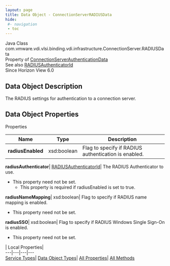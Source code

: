 ```yaml
---
layout: page
title: Data Object - ConnectionServerRADIUSData
hide:
 #- navigation
 - toc
---
```






Java Class
    com.vmware.vdi.vlsi.binding.vdi.infrastructure.ConnectionServer.RADIUSData  
Property of
     [ConnectionServerAuthenticationData](vdi.infrastructure.ConnectionServer.AuthenticationData.md#field_detail)  
See also
     [RADIUSAuthenticatorId](vdi.entity.RADIUSAuthenticatorId.md)  
Since 
    Horizon View 6.0

## Data Object Description 

The RADIUS settings for authentication to a connection server. 

## Data Object Properties

Properties

Name |  Type |  Description   
---|---|---  
**radiusEnabled**|  xsd:boolean|  Flag to specify if RADIUS authentication is enabled.   
  
**radiusAuthenticator**| [RADIUSAuthenticatorId](vdi.entity.RADIUSAuthenticatorId.md)|  The RADIUS Authenticator to use.   


* This property need not be set.
  * This property is required if radiusEnabled is set to true.

  
**radiusNameMapping**|  xsd:boolean|  Flag to specify if RADIUS name mapping is enabled.   


* This property need not be set.

  
**radiusSSO**|  xsd:boolean|  Flag to specify if RADIUS Windows Single Sign-On is enabled.   


* This property need not be set.

  
  
  
 | Local Properties|   
---|---|---|---  
[Service Types](index-mo_types.md)| [Data Object Types](index-do_types.md)| [All Properties](index-properties.md)| [All Methods](index-methods.md)  
  
  

